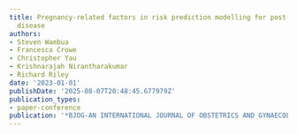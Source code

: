 ```yaml
---
title: Pregnancy-related factors in risk prediction modelling for post-partum cardiovascular
  disease
authors:
- Steven Wambua
- Francesca Crowe
- Christopher Yau
- Krishnarajah Nirantharakumar
- Richard Riley
date: '2023-01-01'
publishDate: '2025-08-07T20:48:45.677979Z'
publication_types:
- paper-conference
publication: '*BJOG-AN INTERNATIONAL JOURNAL OF OBSTETRICS AND GYNAECOLOGY*'
---
```

